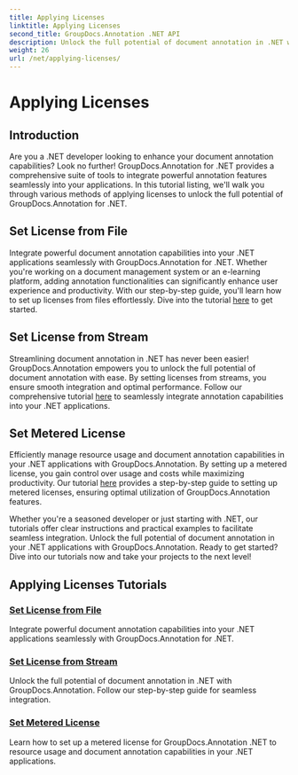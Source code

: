 ```yaml
---
title: Applying Licenses
linktitle: Applying Licenses
second_title: GroupDocs.Annotation .NET API
description: Unlock the full potential of document annotation in .NET with GroupDocs.Annotation. Follow our step-by-step tutorials for seamless integration.
weight: 26
url: /net/applying-licenses/
---
```


# Applying Licenses

## Introduction

Are you a .NET developer looking to enhance your document annotation capabilities? Look no further! GroupDocs.Annotation for .NET provides a comprehensive suite of tools to integrate powerful annotation features seamlessly into your applications. In this tutorial listing, we'll walk you through various methods of applying licenses to unlock the full potential of GroupDocs.Annotation for .NET.

## Set License from File
Integrate powerful document annotation capabilities into your .NET applications seamlessly with GroupDocs.Annotation for .NET. Whether you're working on a document management system or an e-learning platform, adding annotation functionalities can significantly enhance user experience and productivity. With our step-by-step guide, you'll learn how to set up licenses from files effortlessly. Dive into the tutorial [here](./set-license-from-file/) to get started.

## Set License from Stream
Streamlining document annotation in .NET has never been easier! GroupDocs.Annotation empowers you to unlock the full potential of document annotation with ease. By setting licenses from streams, you ensure smooth integration and optimal performance. Follow our comprehensive tutorial [here](./set-license-from-stream/) to seamlessly integrate annotation capabilities into your .NET applications.

## Set Metered License
Efficiently manage resource usage and document annotation capabilities in your .NET applications with GroupDocs.Annotation. By setting up a metered license, you gain control over usage and costs while maximizing productivity. Our tutorial [here](./set-metered-license/) provides a step-by-step guide to setting up metered licenses, ensuring optimal utilization of GroupDocs.Annotation features.

Whether you're a seasoned developer or just starting with .NET, our tutorials offer clear instructions and practical examples to facilitate seamless integration. Unlock the full potential of document annotation in your .NET applications with GroupDocs.Annotation. Ready to get started? Dive into our tutorials now and take your projects to the next level!

## Applying Licenses Tutorials
### [Set License from File](./set-license-from-file/)
Integrate powerful document annotation capabilities into your .NET applications seamlessly with GroupDocs.Annotation for .NET.
### [Set License from Stream](./set-license-from-stream/)
Unlock the full potential of document annotation in .NET with GroupDocs.Annotation. Follow our step-by-step guide for seamless integration.
### [Set Metered License](./set-metered-license/)
Learn how to set up a metered license for GroupDocs.Annotation .NET to resource usage and document annotation capabilities in your .NET applications.